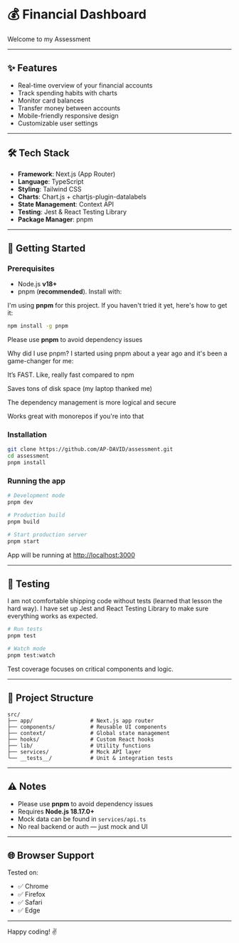 # 💰 Financial Dashboard

Welcome to my Assessment

---

## ✨ Features

- Real-time overview of your financial accounts
- Track spending habits with charts
- Monitor card balances
- Transfer money between accounts
- Mobile-friendly responsive design
- Customizable user settings

---

## 🛠️ Tech Stack

- **Framework**: Next.js (App Router)
- **Language**: TypeScript
- **Styling**: Tailwind CSS
- **Charts**: Chart.js + chartjs-plugin-datalabels
- **State Management**: Context API
- **Testing**: Jest & React Testing Library
- **Package Manager**: pnpm

---

## 🚀 Getting Started

### Prerequisites

- Node.js **v18+**
- pnpm (**recommended**). Install with:

I'm using **pnpm** for this project. If you haven't tried it yet, here's how to get it:

```bash
npm install -g pnpm
```

Please use **pnpm** to avoid dependency issues

Why did I use pnpm?
I started using pnpm about a year ago and it's been a game-changer for me:

It’s FAST. Like, really fast compared to npm

Saves tons of disk space (my laptop thanked me)

The dependency management is more logical and secure

Works great with monorepos if you're into that

### Installation

```bash
git clone https://github.com/AP-DAVID/assessment.git
cd assessment
pnpm install
```

### Running the app

```bash
# Development mode
pnpm dev

# Production build
pnpm build

# Start production server
pnpm start
```

App will be running at [http://localhost:3000](http://localhost:3000)

---

## 🧪 Testing

I am not comfortable shipping code without tests (learned that lesson the hard way). I have set up Jest and React Testing Library to make sure everything works as expected.

```bash
# Run tests
pnpm test

# Watch mode
pnpm test:watch
```

Test coverage focuses on critical components and logic.

---

## 📁 Project Structure

```text
src/
├── app/                  # Next.js app router
├── components/           # Reusable UI components
├── context/              # Global state management
├── hooks/                # Custom React hooks
├── lib/                  # Utility functions
├── services/             # Mock API layer
└── __tests__/            # Unit & integration tests
```

---

## ⚠️ Notes

- Please use **pnpm** to avoid dependency issues
- Requires **Node.js 18.17.0+**
- Mock data can be found in `services/api.ts`
- No real backend or auth — just mock and UI

---

## 🌐 Browser Support

Tested on:

- ✅ Chrome
- ✅ Firefox
- ✅ Safari
- ✅ Edge

---

Happy coding! ✌️
